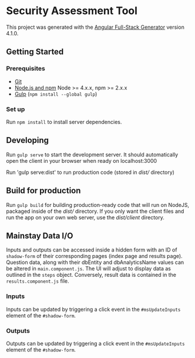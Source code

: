 # Security Assessment Tool

This project was generated with the [Angular Full-Stack Generator](https://github.com/DaftMonk/generator-angular-fullstack) version 4.1.0.

## Getting Started

### Prerequisites

- [Git](https://git-scm.com/)
- [Node.js and npm](nodejs.org) Node >= 4.x.x, npm >= 2.x.x
- [Gulp](http://gulpjs.com/) (`npm install --global gulp`)

### Set up

Run `npm install` to install server dependencies.

## Developing

Run `gulp serve` to start the development server. It should automatically open the client in your browser when ready on localhost:3000

Run 'gulp serve:dist' to run production code (stored in _dist/_ directory)

## Build for production

Run `gulp build` for building production-ready code that will run on NodeJS, packaged inside of the _dist/_ directory. If you only want the client files and run the app on your own web server, use the _dist/client_ directory.

## Mainstay Data I/O

Inputs and outputs can be accessed inside a hidden form with an ID of `shadow-form` of their corresponding pages (index page and results page). Question data, along with their dbEntity and dbAnalyticsName values can be altered in `main.component.js`. The UI will adjust to display data as outlined in the `steps` object. Conversely, result data is contained in the `results.component.js` file.

### Inputs

Inputs can be updated by triggering a click event in the `#msUpdateInputs` element of the `#shadow-form`.


### Outputs

Outputs can be updated by triggering a click event in the `#msUpdateInputs` element of the `#shadow-form`.
